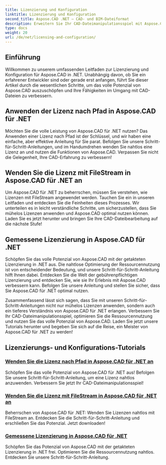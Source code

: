 ```yaml
---
title: Lizenzierung und Konfiguration
linktitle: Lizenzierung und Konfiguration
second_title: Aspose.CAD .NET – CAD- und BIM-Dateiformat
description: Erweitern Sie Ihr CAD-Dateimanipulationsspiel mit Aspose.CAD für .NET! Wenden Sie Lizenzen nahtlos mit FileStream oder über den Pfad mit unseren Schritt-für-Schritt-Anleitungen an.
type: docs
weight: 20
url: /de/net/licensing-and-configuration/
---
```


## Einführung

Willkommen zu unserem umfassenden Leitfaden zur Lizenzierung und Konfiguration für Aspose.CAD in .NET. Unabhängig davon, ob Sie ein erfahrener Entwickler sind oder gerade erst anfangen, führt Sie dieser Artikel durch die wesentlichen Schritte, um das volle Potenzial von Aspose.CAD auszuschöpfen und Ihre Fähigkeiten im Umgang mit CAD-Dateien zu verbessern.

## Anwenden der Lizenz nach Pfad in Aspose.CAD für .NET

Möchten Sie die volle Leistung von Aspose.CAD für .NET nutzen? Das Anwenden einer Lizenz nach Pfad ist der Schlüssel, und wir haben eine einfache, aber effektive Anleitung für Sie parat. Befolgen Sie unsere Schritt-für-Schritt-Anleitungen, und im Handumdrehen wenden Sie nahtlos eine Lizenz an und nutzen die Funktionen von Aspose.CAD. Verpassen Sie nicht die Gelegenheit, Ihre CAD-Erfahrung zu verbessern!

## Wenden Sie die Lizenz mit FileStream in Aspose.CAD für .NET an

Um Aspose.CAD für .NET zu beherrschen, müssen Sie verstehen, wie Lizenzen mit FileStream angewendet werden. Tauchen Sie ein in unseren Leitfaden und entdecken Sie die Feinheiten dieses Prozesses. Wir unterteilen es in leicht verständliche Schritte, um sicherzustellen, dass Sie mühelos Lizenzen anwenden und Aspose.CAD optimal nutzen können. Laden Sie es jetzt herunter und bringen Sie Ihre CAD-Dateibearbeitung auf die nächste Stufe!

## Gemessene Lizenzierung in Aspose.CAD für .NET

Schöpfen Sie das volle Potenzial von Aspose.CAD mit der getakteten Lizenzierung in .NET aus. Die nahtlose Optimierung der Ressourcennutzung ist von entscheidender Bedeutung, und unsere Schritt-für-Schritt-Anleitung hilft Ihnen dabei. Entdecken Sie die Welt der gebührenpflichtigen Lizenzierung und entdecken Sie, wie sie Ihr Erlebnis mit Aspose.CAD verbessern kann. Befolgen Sie unsere Anleitung und stellen Sie sicher, dass Sie Aspose.CAD für .NET optimal nutzen.

Zusammenfassend lässt sich sagen, dass Sie mit unseren Schritt-für-Schritt-Anleitungen nicht nur mühelos Lizenzen anwenden, sondern auch ein tieferes Verständnis von Aspose.CAD für .NET erlangen. Verbessern Sie Ihr CAD-Dateimanipulationsspiel, optimieren Sie die Ressourcennutzung und nutzen Sie das volle Potenzial von Aspose.CAD. Laden Sie jetzt unsere Tutorials herunter und begeben Sie sich auf die Reise, ein Meister von Aspose.CAD für .NET zu werden!
## Lizenzierungs- und Konfigurations-Tutorials
### [Wenden Sie die Lizenz nach Pfad in Aspose.CAD für .NET an](./apply-license-by-path/)
 Schöpfen Sie das volle Potenzial von Aspose.CAD für .NET aus! Befolgen Sie unsere Schritt-für-Schritt-Anleitung, um eine Lizenz nahtlos anzuwenden. Verbessern Sie jetzt Ihr CAD-Dateimanipulationsspiel!
### [Wenden Sie die Lizenz mit FileStream in Aspose.CAD für .NET an](./apply-license-using-filestream/)
Beherrschen von Aspose.CAD für .NET: Wenden Sie Lizenzen nahtlos mit FileStream an. Entdecken Sie die Schritt-für-Schritt-Anleitung und erschließen Sie das Potenzial. Jetzt downloaden!
### [Gemessene Lizenzierung in Aspose.CAD für .NET](./metered-licensing/)
Schöpfen Sie das Potenzial von Aspose.CAD mit der getakteten Lizenzierung in .NET frei. Optimieren Sie die Ressourcennutzung nahtlos. Entdecken Sie unsere Schritt-für-Schritt-Anleitung.